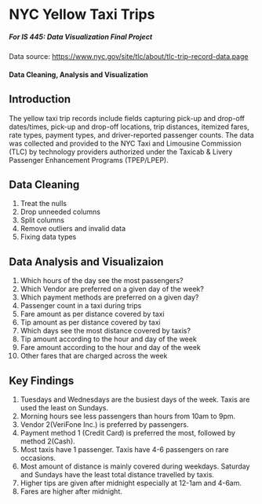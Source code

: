 # NYC Yellow Taxi Trips 
##### For IS 445: Data Visualization Final Project

Data source: https://www.nyc.gov/site/tlc/about/tlc-trip-record-data.page

#### Data Cleaning, Analysis and Visualization
 
 ## Introduction
The yellow taxi trip records include fields capturing pick-up and drop-off dates/times, pick-up and drop-off locations, trip distances, itemized fares, rate types, payment types, and driver-reported passenger counts. The data was collected and provided to the NYC Taxi and Limousine Commission (TLC) by technology providers authorized under the Taxicab & Livery Passenger Enhancement Programs (TPEP/LPEP).

 

## Data Cleaning
1. Treat the nulls
2. Drop unneeded columns
3. Split columns
4. Remove outliers and invalid data
5. Fixing data types




## Data Analysis and Visualizaion
1. Which hours of the day see the most passengers?
2. Which Vendor are preferred on a given day of the week?
3. Which payment methods are preferred on a given day?
4. Passenger count in a taxi during trips
5. Fare amount as per distance covered by taxi
6. Tip amount as per distance covered by taxi
7. Which days see the most distance covered by taxis?
8. Tip amount according to the hour and day of the week
9. Fare amount according to the hour and day of the week
10. Other fares that are charged across the week




## Key Findings
1. Tuesdays and Wednesdays are the busiest days of the week. Taxis are used the least on Sundays.
2. Morning hours see less passengers than hours from 10am to 9pm.
3. Vendor 2(VeriFone Inc.) is preferred by passengers.
4. Payment method 1 (Credit Card) is preferred the most, followed by method 2(Cash).
5. Most taxis have 1 passenger. Taxis have 4-6 passengers on rare occasions.
6. Most amount of distance is mainly covered during weekdays. Saturday and Sundays have the least total distance travelled by taxis.
7. Higher tips are given after midnight especially at 12-1am and 4-6am.
8. Fares are higher after midnight.

